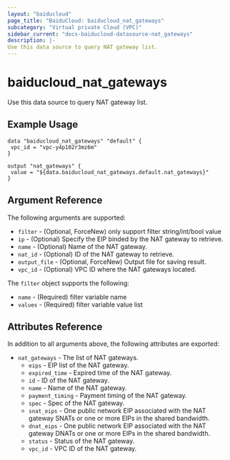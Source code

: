 ```yaml
---
layout: "baiducloud"
page_title: "BaiduCloud: baiducloud_nat_gateways"
subcategory: "Virtual private Cloud (VPC)"
sidebar_current: "docs-baiducloud-datasource-nat_gateways"
description: |-
Use this data source to query NAT gateway list.
---
```


# baiducloud_nat_gateways

Use this data source to query NAT gateway list.

## Example Usage

```hcl
data "baiducloud_nat_gateways" "default" {
 vpc_id = "vpc-y4p102r3mz6m"
}

output "nat_gateways" {
 value = "${data.baiducloud_nat_gateways.default.nat_gateways}"
}
```

## Argument Reference

The following arguments are supported:

* `filter` - (Optional, ForceNew) only support filter string/int/bool value
* `ip` - (Optional) Specify the EIP binded by the NAT gateway to retrieve.
* `name` - (Optional) Name of the NAT gateway.
* `nat_id` - (Optional) ID of the NAT gateway to retrieve.
* `output_file` - (Optional, ForceNew) Output file for saving result.
* `vpc_id` - (Optional) VPC ID where the NAT gateways located.

The `filter` object supports the following:

* `name` - (Required) filter variable name
* `values` - (Required) filter variable value list

## Attributes Reference

In addition to all arguments above, the following attributes are exported:

* `nat_gateways` - The list of NAT gateways.
  * `eips` - EIP list of the NAT gateway.
  * `expired_time` - Expired time of the NAT gateway.
  * `id` - ID of the NAT gateway.
  * `name` - Name of the NAT gateway.
  * `payment_timing` - Payment timing of the NAT gateway.
  * `spec` - Spec of the NAT gateway.
  * `snat_eips` - One public network EIP associated with the NAT gateway SNATs or one or more EIPs in the shared bandwidth.
  * `dnat_eips` - One public network EIP associated with the NAT gateway DNATs or one or more EIPs in the shared bandwidth.
  * `status` - Status of the NAT gateway.
  * `vpc_id` - VPC ID of the NAT gateway.


